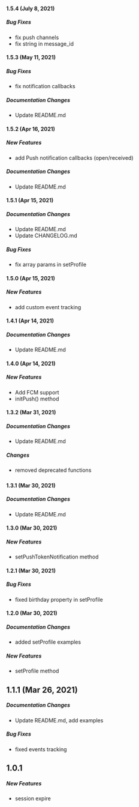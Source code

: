 #### 1.5.4 (July 8, 2021)
##### Bug Fixes

* fix push channels
* fix string in message_id

#### 1.5.3 (May 11, 2021)
##### Bug Fixes

* fix notification callbacks
##### Documentation Changes

* Update README.md

#### 1.5.2 (Apr 16, 2021)
##### New Features

* add Push notification callbacks (open/received)

##### Documentation Changes

* Update README.md

#### 1.5.1 (Apr 15, 2021)
##### Documentation Changes

* Update README.md
* Update CHANGELOG.md

##### Bug Fixes

* fix array params in setProfile

#### 1.5.0 (Apr 15, 2021)
##### New Features
* add custom event tracking

#### 1.4.1 (Apr 14, 2021)
##### Documentation Changes

* Update README.md

#### 1.4.0 (Apr 14, 2021)

##### New Features

* Add FCM support
* initPush() method

#### 1.3.2 (Mar 31, 2021)

##### Documentation Changes

* Update README.md

##### Changes

* removed deprecated functions

##### 

#### 1.3.1 (Mar 30, 2021)

##### Documentation Changes

* Update README.md

#### 1.3.0 (Mar 30, 2021)

##### New Features

* setPushTokenNotification method

#### 1.2.1 (Mar 30, 2021)

##### Bug Fixes

* fixed birthday property in setProfile

#### 1.2.0 (Mar 30, 2021)

##### Documentation Changes

* added setProfile examples

##### New Features

* setProfile method

## 1.1.1 (Mar 26, 2021)

##### Documentation Changes

* Update README.md, add examples

##### Bug Fixes

* fixed events tracking

## 1.0.1

##### New Features

* session expire
